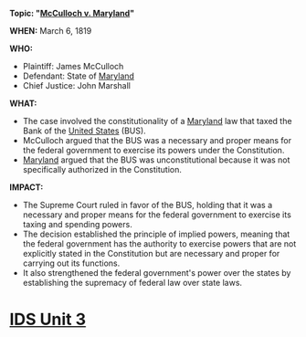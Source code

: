 **Topic: "[McCulloch v. Maryland](./../mcculloch-v.-maryland/)"**

**WHEN:** March 6, 1819

**WHO:**

* Plaintiff: James McCulloch
* Defendant: State of [Maryland](./../maryland/)
* Chief Justice: John Marshall

**WHAT:**

* The case involved the constitutionality of a [Maryland](./../maryland/) law that taxed the Bank of the [United States](./../united-states/) (BUS).
* McCulloch argued that the BUS was a necessary and proper means for the federal government to exercise its powers under the Constitution.
* [Maryland](./../maryland/) argued that the BUS was unconstitutional because it was not specifically authorized in the Constitution.

**IMPACT:**

* The Supreme Court ruled in favor of the BUS, holding that it was a necessary and proper means for the federal government to exercise its taxing and spending powers.
* The decision established the principle of implied powers, meaning that the federal government has the authority to exercise powers that are not explicitly stated in the Constitution but are necessary and proper for carrying out its functions.
* It also strengthened the federal government's power over the states by establishing the supremacy of federal law over state laws.
# [IDS Unit 3](./../ids-unit-3/)